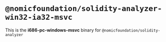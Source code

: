 # `@nomicfoundation/solidity-analyzer-win32-ia32-msvc`

This is the **i686-pc-windows-msvc** binary for `@nomicfoundation/solidity-analyzer`
